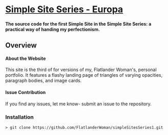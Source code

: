 # [Simple Site Series - Europa](https://flatlanderwoman.github.io/simpleSitesSeries1/)
#### The source code for the first Simple Site in the Simple Site Series: a practical way of handing my perfectionism.

## Overview

#### About the Website
This site is the third of for versions of my, Flatlander Woman's, personal portfolio. It features a flashy landing page of triangles of varying opacities, paragraph bodies, and image cards. 

#### Issue Contribution
If you find any issues, let me know- submit an issue to the repository.

### Installation
```
> git clone https://github.com/FlatlanderWoman/simpleSitesSeries1.git
```
